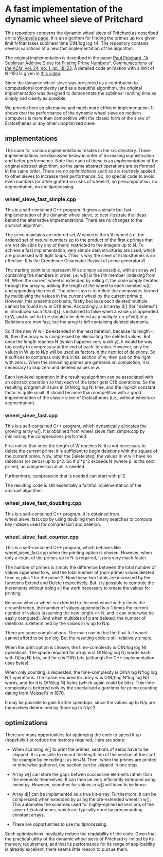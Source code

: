 # A fast implementation of the dynamic wheel sieve of Pritchard

This repository concerns the dynamic wheel sieve of Pritchard as described on its [Wikipedia page](https://en.wikipedia.org/wiki/Sieve_of_Pritchard).
It is an algorithm for finding the primes up to a given limit N that takes sublinear time O(N/log log N).
The repository contains several variations of a new fast implementation of the algorithm.

The original implementation is described in the paper
[Paul Pritchard, "A Sublinear Additive Sieve for Finding Prime Numbers", *Communications of the ACM*, vol. 24, no. 1, pp. 18–23](https://dl.acm.org/doi/10.1145/358527.358540).
A detailed code animation with a limit of N=150 is given in [this video](https://www.youtube.com/watch?v=GxgGMwLfTjE).

Since the dynamic wheel sieve was presented as a contribution to computational complexity (and as a beautiful algorithm),
the original implementation was designed to demonstrate the sublinear running time as simply and clearly as possible.

We provide here an alternative and much more efficient implementation.
It shows that the performance of the dynamic wheel sieve on modern computers is more than competitive with
the classic form of the sieve of Eratosthenes or any other unoptimized sieve.

## implementations

The code for various implementations resides in the src directory.
These implementations are discussed below in order of increasing sophistication and better performance.
Note that each of these is an _implementation_ of the original abstract algorithm,
so the same abstract operations are performed in the same order.
There are _no optimizations_ such as are routinely applied to other sieves to increase their performance.
So, no special code to avoid even numbers (or other grafted-on uses of wheels!), no precomputation, no segmentation, no multiprocessing.


### wheel_sieve_fast_simple.cpp

This is a self-contained C++ program.
It gives a simple but fast implementation of the dynamic wheel sieve,
to best illustrate the ideas behind the alternative implementations.
There are no changes to the abstract algorithm.

The sieve maintains an ordered set W which is the k'th wheel
(i.e. the ordered set of natural numbers up to the product of the first k primes that are not divisible by any of them)
restricted to the integers up to N.
To achieve a fast implementation, very simple data structures are used, which are processed with tight loops.
(This is why the sieve of Eratosthenes is so effective.
It is the Creedence Clearwater Revival of prime generators!)

The starting point is to represent W as simply as possible, with an array w[] containing the members in order;
i.e. w[i] is the i'th member (indexing from 0).
When the current wheel is extended by rolling it, the code simply iterates through the array w,
adding the length of the wheel to each member w[i] and appending the result.
The other step is to delete the composites formed by multiplying the values in the current wheel by the current prime p.
However, this presents problems, firstly because each deleted multiple cannot be found in w in O(1) time.
Accordingly, a bit array d[] (for "deleted") is introduced such that d[x] is initialized to false when a value x is appended to W,
and is set to true should x be deleted as a multiple x = p*w[i] of p.
Deletions are now fast, but the array is left containing deleted elements.

So if the new W will be extended in the next iteration, because its length < N, then the array w is compressed by eliminating the deleted values.
But once the length reaches N (which happens very quickly), it would be way too costly to compress w at the end of each iteration.
However, only the values in W up to N/p will be used as factors in the next lot of deletions.
So it suffices to compress only this initial section of w, then pad on the right with zeros.
When the remaining primes are gathered on completion, it is necessary to skip zero and deleted values in w.

Each low-level operation in the resulting algorithm can be associated with an abstract operation so that each of the latter gets O(1) operations.
So the resulting program still runs in O(N/log log N) time, and the implicit constant factor is quite small.
It should be more than competitive with a good implementation of the classic sieve of Eratosthenes (i.e., without wheels or segmentation).

### wheel_sieve_fast.cpp

This is a self-contained C++ program, which dynamically allocates the growing array w[].
It is obtained from wheel_sieve_fast_simple.cpp by minimizing the compressions performed.

First notice that once the length of W reaches N, it is not necessary to delete the current prime:
it is sufficient to begin deletions with the square of the current prime.
Now, after the Delete step, the values in w will have no deletions (or zeros) up to p^2.
So if p'*p^2 exceeds N (where p' is the next prime), no compression at all is needed.

Furthermore, compression that is needed can start with p^2.

The resulting code is still essentially a faithful implementation of the abstract algorithm.

### wheel_sieve_fast_doubling.cpp

This is a self-contained C++ program.
It is obtained from wheel_sieve_fast.cpp by using doubling then binary searches to compute key
indexes used for compression and deletion.

### wheel_sieve_fast_counter.cpp

This is a self-contained C++ program, which behaves like wheel_sieve_fast.cpp when the printing option is chosen.
However, when only a count of the primes up to N is required, it runs very much faster.

The number of primes is simply the difference between the total number of values appended to w,
and the total number of (non-prime) values deleted from w, plus 1 for the prime 2.
Now these two totals are increased by the functions Extend and Delete respectively.
But it is possible to compute the increments without doing all the work necessary to create the values for printing.

Because when a wheel is extended to the next wheel with p times the circumference,
the number of values appended is p-1 times the current number of values
(assuming the new length <= N, and it can otherwise be easily computed).
And when multiples of p are deleted, the number of deletions is determined by the values in w up to N/p.

There are some complications.
The main one is that the final full wheel cannot afford to be too big.
But the resulting code is still relatively simple.

When the print option is chosen, the time-complexity is O(N/log log N) operations.
The space required for array w is O(N/log log N) words each with O(log N) bits,
and for d is O(N) bits (although the C++ implementation uses bytes).

When only counting is requested, the time-complexity is O(N/(log N\*log log N)) operations.
The space required for array w is O(N/(log N\*log log N)) words, and for d is O(N/log N) bytes (which again could be bits).
This time-complexity is bettered only by the specialised algorithms for prime counting dating from Meissel's in 1870.

It may be possible to gain further speedups, since the values up to N/p are themselves determined by those up to N/p^2.

## optimizations

There are many opportunities for optimizing the code to speed it up (hopefully!) or reduce the memory required.
Here are some:

- When scanning w[] to print the primes, sections of zeros have to be skipped.
It is possible to record the length len of the section at the start, for example by encoding it as len+N.
Then, when the primes are printed or otherwise gathered, the section can be skipped in one step.

- Array w[] can store the gaps betwen successive elements rather than the elements themselves.
It can then be very efficiently extended using memcpy.
However, searches for values in w[] will have to be linear.

- Array d[] can be implemented as a true bit-array.
Furthermore, it can be compressed when extended by using the pre-extended wheel in w[].
This automates the schemes used for highly-optimized versions of the sieve of Eratosthenes,
which are typically done by precomputing constant arrays.

- There are opportunities to use multiprocessing.

Such optimizations inevitably reduce the readability of the code.
Given that the practical utility of the dynamic wheel sieve of Pritchard is limited by its memory requirement,
and that its performance for its range of applicability is already excellent,
there seems little reason to pursue them.